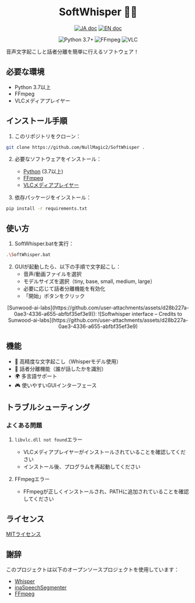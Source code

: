 <h1 align="center">SoftWhisper 🎤✨</h1>

<p align="center">
   <a href="README_JP.md"><img src="https://img.shields.io/badge/ドキュメント-日本語-white.svg" alt="JA doc"/></a>
   <a href="README.md"><img src="https://img.shields.io/badge/english-document-white.svg" alt="EN doc"></a>
</p>

<p align="center">
   <img src="https://img.shields.io/badge/Python-3.7%2B-blue.svg" alt="Python 3.7+"/>
   <img src="https://img.shields.io/badge/FFmpeg-Required-green.svg" alt="FFmpeg"/>
   <img src="https://img.shields.io/badge/VLC-Required-orange.svg" alt="VLC"/>
</p>

音声文字起こしと話者分離を簡単に行えるソフトウェア！

## 必要な環境

- Python 3.7以上
- FFmpeg
- VLCメディアプレイヤー

## インストール手順

1. このリポジトリをクローン：
```bash
git clone https://github.com/NullMagic2/SoftWhisper .
```

2. 必要なソフトウェアをインストール：
   - [Python](https://www.python.org/downloads/) (3.7以上)
   - [FFmpeg](https://ffmpeg.org/download.html)
   - [VLCメディアプレイヤー](https://www.videolan.org/vlc/)

3. 依存パッケージをインストール：
```bash
pip install -r requirements.txt
```

## 使い方

1. SoftWhisper.batを実行：
```bash
.\SoftWhisper.bat
```

2. GUIが起動したら、以下の手順で文字起こし：
   - 音声/動画ファイルを選択
   - モデルサイズを選択（tiny, base, small, medium, large）
   - 必要に応じて話者分離機能を有効化
   - 「開始」ボタンをクリック

<p align="center">
   [Sunwood-ai-labs](https://github.com/user-attachments/assets/d28b227a-0ae3-4336-a655-abfbf35ef3e9)): 
![Softwhisper interface – Credits to Sunwood-ai-labs](https://github.com/user-attachments/assets/d28b227a-0ae3-4336-a655-abfbf35ef3e9)
</p>

## 機能

- 🎯 高精度な文字起こし（Whisperモデル使用）
- 👥 話者分離機能（誰が話したかを識別）
- 🌍 多言語サポート
- 🎮 使いやすいGUIインターフェース

## トラブルシューティング

### よくある問題

1. `libvlc.dll not found`エラー
   - VLCメディアプレイヤーがインストールされていることを確認してください
   - インストール後、プログラムを再起動してください

2. FFmpegエラー
   - FFmpegが正しくインストールされ、PATHに追加されていることを確認してください

## ライセンス

[MITライセンス](LICENSE)

## 謝辞

このプロジェクトは以下のオープンソースプロジェクトを使用しています：
- [Whisper](https://github.com/openai/whisper)
- [inaSpeechSegmenter](https://github.com/ina-foss/inaSpeechSegmenter)
- [FFmpeg](https://ffmpeg.org/)
